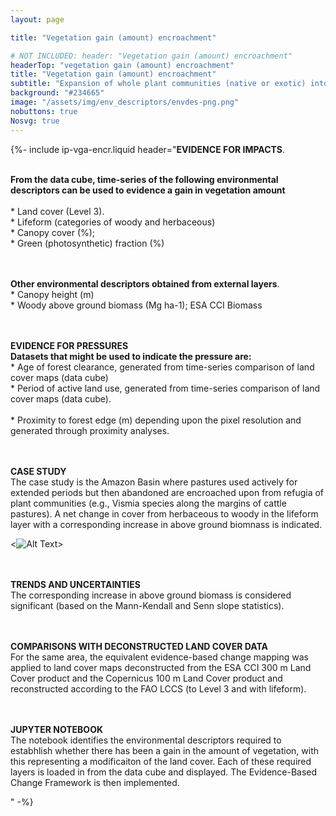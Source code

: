 ```yaml
---
layout: page

title: "Vegetation gain (amount) encroachment"

# NOT INCLUDED: header: "Vegetation gain (amount) encroachment"
headerTop: "vegetation gain (amount) encroachment"
title: "Vegetation gain (amount) encroachment"
subtitle: "Expansion of whole plant communities (native or exotic) into an area as a consequence of an increase in woody plant density or extent so that the natural equilibrium of woody plant layer (trees and shrubs) and herbaceous (grass and forb) layer densities is shifted towards woody species. "
background: "#234665"
image: "/assets/img/env_descriptors/envdes-png.png"
nobuttons: true
Nosvg: true
---
```


{%-
include ip-vga-encr.liquid
header="<strong>EVIDENCE FOR IMPACTS</strong>.

<br/><strong>From the data cube, time-series of the following environmental descriptors can be used to evidence a gain in vegetation amount </strong>
<br><br/>*    Land cover (Level 3).
<br/>*    Lifeform (categories of woody and herbaceous)
<br/>*    Canopy cover (%); 
<br/>*    Green (photosynthetic) fraction (%)

<br/><br/><strong>Other environmental descriptors obtained from external layers</strong>.
<br/>*    Canopy height (m)
<br/>*    Woody above ground biomass (Mg ha-1); ESA CCI Biomass

<br><br><strong>EVIDENCE FOR PRESSURES</strong>
<br> <strong>Datasets that might be used to indicate the pressure are:</strong>
<br/>* Age of forest clearance, generated from time-series comparison of land cover maps (data cube)
<br/>* Period of active land use, generated from time-series comparison of land cover maps (data cube).  
<br/>* Proximity to forest edge (m) depending upon the pixel resolution and generated through proximity analyses.

<br><br><strong>CASE STUDY</strong>
<br>The case study is the Amazon Basin where pastures used actively for extended periods but then abandoned are encroached upon from refugia of plant communities (e.g., Vismia species along the margins of cattle pastures).  A net change in cover from herbaceous to woody in the lifeform layer with a corresponding increase in above ground biomnass is indicated.

<![Alt Text](/assets/img/env_descriptors/wa-level3loss.png)>

<br><br><strong>TRENDS AND UNCERTAINTIES</strong>
<br>The corresponding increase in above ground biomass is considered significant (based on the Mann-Kendall and Senn slope statistics).

<br><br><strong>COMPARISONS WITH DECONSTRUCTED LAND COVER DATA </strong>
<br>For the same area, the equivalent evidence-based change mapping was applied to land cover maps deconstructed from the ESA CCI 300 m Land Cover product and the Copernicus 100 m Land Cover product and reconstructed according to the FAO LCCS (to Level 3 and with lifeform). 

<br><br><strong>JUPYTER NOTEBOOK</strong>
<br>The notebook identifies the environmental descriptors required to estabhlish whether there has been a gain in the amount of vegetation, with this representing a modificaiton of the land cover.  Each of these required layers is loaded in from the data cube and displayed.  The Evidence-Based Change Framework is then implemented.

"
-%}

